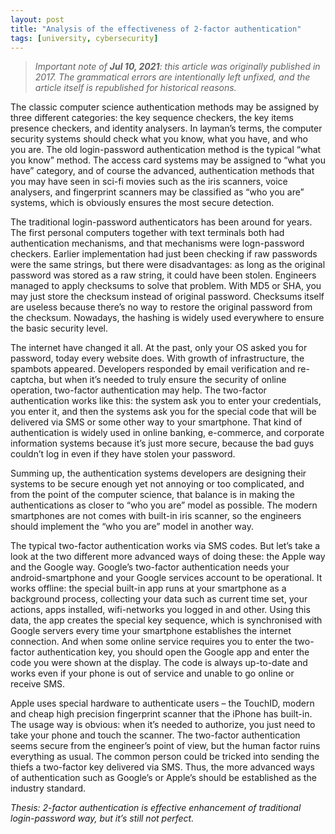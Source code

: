 ```yaml
---
layout: post
title: "Analysis of the effectiveness of 2-factor authentication"
tags: [university, cybersecurity]
---
```


> _Important note of **Jul 10, 2021**: this article was originally published in 2017. The grammatical errors are intentionally left unfixed, and the article itself is republished for historical reasons._

The classic computer science authentication methods may be assigned by three different categories: the key sequence checkers, the key items presence checkers, and identity analysers. In layman’s terms, the computer security systems should check what you know, what you have, and who you are. The old login-password authentication method is the typical “what you know” method. The access card systems may be assigned to “what you have” category, and of course the advanced, authentication methods that you may have seen in sci-fi movies such as the iris scanners, voice analysers, and fingerprint scanners may be classified as “who you are” systems, which is obviously ensures the most secure detection.

The traditional login-password authenticators has been around for years. The first personal computers together with text terminals both had authentication mechanisms, and that mechanisms were logn-password checkers. Earlier implementation had just been checking if raw passwords were the same strings, but there were disadvantages: as long as the original password was stored as a raw string, it could have been stolen. Engineers managed to apply checksums to solve that problem. With MD5 or SHA, you may just store the checksum instead of original password. Checksums itself are useless because there’s no way to restore the original password from the checksum. Nowadays, the hashing is widely used everywhere to ensure the basic security level.

The internet have changed it all. At the past, only your OS asked you for password, today every website does. With growth of infrastructure, the spambots appeared. Developers responded by email verification and re-captcha, but when it’s needed to truly ensure the security of online operation, two-factor authentication may help. The two-factor authentication works like this: the system ask you to enter your credentials, you enter it, and then the systems ask you for the special code that will be delivered via SMS or some other way to your smartphone. That kind of authentication is widely used in online banking, e-commerce, and corporate information systems because it’s just more secure, because the bad guys couldn’t log in even if they have stolen your password.

Summing up, the authentication systems developers are designing their systems to be secure enough yet not annoying or too complicated, and from the point of the computer science, that balance is in making the authentications as closer to “who you are” model as possible. The modern smartphones are not comes with built-in iris scanner, so the engineers should implement the “who you are” model in another way.

The typical two-factor authentication works via SMS codes. But let’s take a look at the two different more advanced ways of doing these: the Apple way and the Google way. Google’s two-factor authentication needs your android-smartphone and your Google services account to be operational. It works offline: the special built-in app runs at your smartphone as a background process, collecting your data such as current time set, your actions, apps installed, wifi-networks you logged in and other. Using this data, the app creates the special key sequence, which is synchronised with Google servers every time your smartphone establishes the internet connection. And when some online service requires you to enter the two-factor authentication key, you should open the Google app and enter the code you were shown at the display. The code is always up-to-date and works even if your phone is out of service and unable to go online or receive SMS.

Apple uses special hardware to authenticate users – the TouchID, modern and cheap high precision fingerprint scanner that the iPhone has built-in. The usage way is obvious: when it’s needed to authorize, you just need to take your phone and touch the scanner.
The two-factor authentication seems secure from the engineer’s point of view, but the human factor ruins everything as usual. The common person could be tricked into sending the thiefs a two-factor key delivered via SMS. Thus, the more advanced ways of authentication such as Google’s or Apple’s should be established as the industry standard.

_Thesis: 2-factor authentication is effective enhancement of traditional login-password way, but it’s still not perfect._
